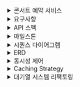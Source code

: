 <details>
<summary>콘서트 예약 서비스</summary>

# 콘서트 예약 서비스

- `콘서트 예약 서비스`를 구현해 봅니다.
- 대기열 시스템을 구축하고, 예약 서비스는 작업가능한 유저만 수행할 수 있도록 해야합니다.
- 사용자는 좌석예약 시에 미리 충전한 잔액을 이용합니다.
- 좌석 예약 요청시에, 결제가 이루어지지 않더라도 일정 시간동안 다른 유저가 해당 좌석에 접근할 수 없도록 합니다.

</details>

<details>
<summary>요구사항</summary>

## 요구사항

- 아래 5가지 API 를 구현합니다.
  - 유저 토큰 발급 API
  - 예약 가능 날짜 / 좌석 API
  - 좌석 예약 요청 API
  - 잔액 충전 / 조회 API
  - 결제 API
- 각 기능 및 제약사항에 대해 단위 테스트를 반드시 하나 이상 작성하도록 합니다.
- 다수의 인스턴스로 어플리케이션이 동작하더라도 기능에 문제가 없도록 작성하도록 합니다.
- 동시성 이슈를 고려하여 구현합니다.
- 대기열 개념을 고려해 구현합니다.
</details>

<details>
<summary>API 스펙</summary>

## API 스펙

**1️⃣ `주요` 유저 대기열 토큰 기능**

- 서비스를 이용할 토큰을 발급받는 API를 작성합니다.
- 토큰은 유저의 UUID 와 해당 유저의 대기열을 관리할 수 있는 정보 ( 대기 순서 or 잔여 시간 등 ) 를 포함합니다.
- 이후 대기열에 의해 **보호받는** 모든 API 는 위 토큰을 이용해 대기열 검증을 통과해야 이용 가능합니다.
- **내 대기번호를 조회하는 폴링용 API를 작성합니다.**

> 기본적으로 폴링으로 본인의 대기열을 확인한다고 가정하며, 다른 방안 또한 고려해보고 구현해 볼 수 있습니다.
>

**2️⃣ `기본` 예약 가능 날짜 / 좌석 API**

- 예약가능한 날짜와 해당 날짜의 좌석을 조회하는 API 를 각각 작성합니다.
- 예약 가능한 날짜 목록을 조회할 수 있습니다.
- 날짜 정보를 입력받아 예약가능한 좌석정보를 조회할 수 있습니다.

> 좌석 정보는 1 ~ 50 까지의 좌석번호로 관리됩니다.
>

**3️⃣ `주요` 좌석 예약 요청 API**

- 좌석 예약과 동시에 해당 좌석은 그 유저에게 약 5분간 임시 배정됩니다. ( 시간은 정책에 따라 자율적으로 정의합니다. )
- 날짜와 좌석 정보를 입력받아 좌석을 예약 처리하는 API 를 작성합니다.
- 만약 배정 시간 내에 결제가 완료되지 않는다면 좌석에 대한 임시 배정은 해제되어야 하며 임시배정 상태의 좌석에 대해 다른 사용자는 예약할 수 없어야 한다.

**4️⃣ `기본`**  **잔액 충전 / 조회 API**

- 결제에 사용될 금액을 API 를 통해 충전하는 API 를 작성합니다.
- 사용자 식별자 및 충전할 금액을 받아 잔액을 충전합니다.
- 사용자 식별자를 통해 해당 사용자의 잔액을 조회합니다.

**5️⃣ `주요` 결제 API**

- 결제 처리하고 결제 내역을 생성하는 API 를 작성합니다.
- 결제가 완료되면 해당 좌석의 소유권을 유저에게 배정하고 대기열 토큰을 만료시킵니다.

</details>

<details>
<summary>마일스톤</summary>

## 마일스톤
![alt text](assets/마일스톤.png)
</details>

<details>
<summary>시퀀스 다이어그램</summary>

## 시퀀스 다이어그램

### 1. 유저 대기열 토큰 API
![alt text](assets/콘서트예약_대기열.png)
### 2. 예약 가능 날짜 API
![alt text](assets/콘서트예약_좌석조회.png)
### 3. 좌석 예약 요청 API
![alt text](assets/콘서트예약_좌석예약.png)
### 4. 잔액 충전 / 조회 API
![alt text](assets/콘서트예약_잔액충전_조회.png)
### 5. 결제 API
![alt text](assets/콘서트예약_결제.png)

</details>

<details>
<summary>ERD</summary>

## ERD
![alt text](assets/erd.png)
</details>

<details>
<summary>동시성 제어</summary>

### 1. 비관적 락 (Pessimistic Locking) <hr>
비관적 락은 데이터를 수정하기 전에 먼저 락을 걸어 다른 트랜잭션이 해당 데이터를 수정하지 못하게 하는 방법입니다.

#### 적용 방법
SQL 레벨 : 데이터베이스의 SELECT ... FOR UPDATE 쿼리를 사용해 특정 행을 락.

JPA : JPA에서는 @Lock(LockModeType.PESSIMISTIC_WRITE), @Lock(LockModeType.PESSIMISTIC_READ)로 락을 걸 수 있습니다.

**비관적 읽기 락(Pessimistic Read Lock)** : 트랜잭션 동안 다른 트랜잭션이 엔티티를 읽을 수만 있고, 수정은 불가능하도록 잠급니다.</br>
읽기 작업에 대한 경쟁이 치열한 환경에서 데이터 일관성을 보장하고자 할 때 유용합니다.</br>

**사용 예시** : 예약 시스템에서 좌석을 조회하는 상황처럼, 특정 데이터가 읽히고 있는 동안 변경되지 않도록 하고자 할 때 유용합니다.

**비관적 쓰기 락(Pessimistic Write Lock)** : 엔티티를 읽거나 쓰는 동안 다른 트랜잭션의 모든 접근을 차단합니다.</br>
이 모드에서는 엔티티를 수정하려는 트랜잭션만이 접근할 수 있으며, 다른 트랜잭션은 대기합니다.</br>

**사용 예시** : 은행 계좌 잔액처럼 동시에 여러 트랜잭션이 접근할 때 충돌을 절대적으로 막아야 하는 경우 유용합니다.

+ 장점 : 강력한 동시성 제어로 데이터 일관성을 보장할 수 있습니다.


+ 단점 : 락을 획득할 때 다른 트랜잭션이 대기해야 하므로 성능이 저하될 수 있습니다.<br/>
  대량의 동시 트랜잭션이 있는 경우 데드락 발생 가능성이 있습니다.

#### 사용 예시
좌석 예약 시 특정 좌석을 선택하고 FOR UPDATE로 락을 걸어, 동시에 다른 사용자가 같은 좌석을 예약하지 못하도록 합니다.
</br></br>
### 2. 낙관적 락 (Optimistic Locking) <hr>
낙관적 락은 충돌이 자주 발생하지 않을 것이라 가정하고, 트랜잭션 완료 시 데이터가 수정되지 않았는지 확인하여 수정된 경우 롤백하는 방식입니다.

#### 적용 방법

버전 필드: 데이터베이스에 버전(예: version 필드)을 추가해 버전을 증가시키는 방식.
JPA: @Version 어노테이션을 통해 엔티티에 버전을 추가하여 낙관적 락을 사용할 수 있습니다.

+ 장점 : 비관적 락보다 성능이 우수하며, 동시성이 높지 않은 경우 유용합니다.


+ 단점 : 충돌이 발생하면 트랜잭션을 다시 시도해야 하므로, 충돌이 잦은 경우 오히려 성능이 저하될 수 있습니다.<br/>
  재시도 로직을 고려해야 합니다.

#### 사용 예시
유저 잔액 업데이트 시 version 필드를 사용해 잔액을 충전 또는 차감할 때 충돌을 감지합니다. 만약 버전이 변경되었으면 다시 읽어와서 트랜잭션을 재시도합니다.
</br></br>
### 3. 분산 메시지 큐 (Kafka, RabbitMQ 등) <hr>
분산 메시지 큐는 여러 서비스가 독립적으로 동작하도록 하면서 순서와 분리를 보장하는 방법입니다. Kafka를 이용하여 예약 요청을 순차적으로 처리하도록 큐잉하는 방법을 활용할 수 있습니다.

#### 적용 방법

예약, 충전과 같은 트랜잭션 요청을 Kafka 토픽에 Producer로 전송하고, Kafka Consumer가 이를 하나씩 처리하여 동시성 문제를 해결.

+ 장점 : 예약, 충전 요청을 순차적으로 처리하므로 동시성 충돌을 원천적으로 막을 수 있습니다.<br/>
  비동기적으로 메시지를 처리하여 대규모 요청을 효과적으로 처리할 수 있습니다.


+ 단점 : Kafka를 도입하면 시스템이 복잡해지고, 실시간성을 요구하는 서비스에서는 지연이 발생할 수 있습니다.

#### 사용 예시
좌석 예약 요청을 Kafka로 전달하고, Consumer에서 좌석 정보를 조회 후 예약을 처리하여 좌석 중복 예약을 방지.
</br></br>
### 4. 데이터베이스 트랜잭션 격리 수준 <hr>
데이터베이스의 트랜잭션 격리 수준을 설정하여 동시성 문제를 줄일 수 있습니다. 격리 수준을 높이면 트랜잭션 간 데이터 충돌 가능성을 낮출 수 있습니다.

#### 데이터베이스 트랜잭션 격리 수준
1. Read Uncommitted
  + 가장 낮은 격리 수준으로, 한 트랜잭션이 아직 커밋되지 않은 데이터를 다른 트랜잭션이 읽을 수 있습니다. 이를 **"더러운 읽기(Dirty Read)"**라고 하며, 변경이 롤백되면 다른 트랜잭션이 잘못된 데이터를 볼 위험이 있습니다.
  + 장점: 성능이 가장 높지만, 데이터 일관성이 낮습니다.
  + 사용 예시: 데이터의 완전한 일관성이 중요하지 않은 경우나 빠른 읽기 속도가 중요한 애플리케이션에서 사용됩니다.
2. Read Committed
  + 설명: 트랜잭션이 커밋된 데이터만 읽을 수 있도록 하는 격리 수준입니다. 더러운 읽기는 방지하지만, 다른 트랜잭션이 데이터를 수정하면 같은 트랜잭션 내에서도 데이터가 변경될 수 있습니다.
  + 장점: Read Uncommitted보다 일관성이 높고 일반적으로 많은 시스템에서 기본으로 사용됩니다.
  + 단점: 한 트랜잭션이 두 번 동일한 데이터를 조회했을 때, 값이 달라지는 "비반복 읽기(Non-repeatable Read)" 문제가 발생할 수 있습니다.
  + 사용 예시: 대부분의 일반적인 OLTP 시스템에 사용됩니다.
3. Repeatable Read
  + 설명: 트랜잭션 내에서 동일한 데이터를 여러 번 조회하더라도 결과가 동일하도록 보장하는 격리 수준입니다. 더러운 읽기와 비반복 읽기 문제를 모두 방지할 수 있습니다.
  + 단점: 팬텀 읽기(Phantom Read) 현상, 즉 다른 트랜잭션에서 레코드를 삽입하여 새 데이터가 나타날 수 있습니다.
  + 사용 예시: 트랜잭션이 길고 조회의 일관성이 중요한 상황에서 사용됩니다. 예를 들어, 한 사용자가 특정 범위의 좌석을 계속 조회할 때, 그 범위 내 데이터가 일관된 값을 유지해야 하는 경우입니다.
4. Serializable
  + 설명: 가장 높은 격리 수준으로, 트랜잭션이 직렬화된 것처럼 동작하도록 보장합니다. 트랜잭션 간의 완전한 독립성을 보장하여 더러운 읽기, 비반복 읽기, 팬텀 읽기 문제를 모두 해결합니다.
  + 단점: 성능이 가장 낮아지고, 트랜잭션 간 대기 시간이 길어질 수 있습니다.
  + 사용 예시: 좌석 예약과 같이 많은 동시성 요청이 발생하는 경우에도 일관성이 중요한 경우에 적합합니다.

+ 장점 : 동시성 문제가 있는 데이터의 일관성을 보장할 수 있습니다.


+ 단점 : 격리 수준이 높을수록 트랜잭션 대기 시간이 길어져 성능이 저하될 수 있습니다.

#### 사용 예시
좌석 예약과 잔액 사용은 Serializable 수준으로 격리하여 데이터를 동기화하는 방식을 사용할 수 있습니다.
</br></br>
### 5. 분산 락 (ZooKeeper, Redisson) <hr>
분산 락은 Redis 또는 ZooKeeper 같은 외부 분산 시스템을 사용하여 락을 관리하고 동시성 제어를 수행합니다.

#### 적용 방법
Redis의 SETNX 명령으로 분산 락을 구현하거나, Redisson 라이브러리를 사용하여 분산 환경에서 락을 걸 수 있습니다.

+ 장점 : 여러 서버 인스턴스에서 동일한 자원에 대한 락을 공유할 수 있어 분산 환경에서 유용합니다.


+ 단점 : Redis와 같은 외부 서비스 의존도가 높아지며, Redis 다운 시 동시성 문제가 발생할 수 있습니다.

#### 사용 예시
좌석 예약에서 특정 좌석에 대한 분산 락을 걸어 여러 서버 인스턴스가 동시에 접근하지 못하게 합니다. Redisson 라이브러리를 활용하면 쉽게 구현할 수 있습니다.

### 결론 <hr>

**좌석예약 : 비관적 락 사용**

1. 좌석 예약의 경우 충돌이 잦은 서비스라고 생각해서 비관적 락을 선택했습니다.
2. 비관적 락 사용 시 데드락이 발생할 수 있지만 좌석이 예약되면 데드락이 발생해도 문제가 발생하지는 않습니다.
3. 좌석은 한명이 예약하면 그 이후 재처리가 필요 없기 때문에 낙관적 락도 사용 가능합니다.

**잔액 충전/사용 : 낙관적 락 사용**

1. 잔액 충전/사용 같은 경우 충돌이 잦게 발생하는 서비스가 아니라서 낙관적 락을 선택했습니다.
2. 낙관적 락은 어플리케이션단에서 사용 시 최초 커밋만 인정되어 충전에 사용하였습니다.
3. 잔액 사용에서는 중복 신청에 대해서 별도로 처리를 해주고, 여러 창을 띄워놓고 동시에 신청할 경우에는 모두 처리되어야 하기 때문에 재처리 로직을 추가했습니다.

</details>

<details>
<summary>Caching Strategy</summary>

Caching Strategy를 선택할때 다음과 같은 요소를 고민해 봐야 합니다.
+ 데이터 변경 빈도 : 자주 변하지 않는 데이터를 캐시에 저장함으로써 데이터베이스 요청을 줄입니다.
+ 데이터 조회 빈도 : 자주 조회되는 데이터일수록 캐시에서 빠르게 제공하여 성능을 높일 수 있습니다.
+ 캐시의 용량 제한 : 캐시 메모리는 제한되어 있으므로 오래되었거나 덜 중요한 데이터를 자동으로 제거하는 방법이 필요합니다.

이러한 점을 고려 했을때, 콘서트 예약 서비스에서 Cache적용할 요소는 콘서트, 콘서트 스케줄 조회입니다.</br></br>
콘서트, 콘서트 스케줄 조회는 등록 후 변경이 자주 발생하지 않으며, 예약을 위해 지속적인 조회를 요청하므로 Cache를 사용했을 때, 성능을 개선할 수 있습니다.</br>

캐시의 용량이 제한되어 있어 삭제 전략으로는 Expiration보다는 Eviction이 더 적합하다고 판단합니다.</br></br>
특히, 해당 서비스는 관리자가 데이터를 직접 등록하거나 수정하는 경우가 많기 때문에, 등록·수정 시점에 Cache를 Eviction(삭제)하고 다시 등록하는 방식이 적절합니다.

</details>

<details>
<summary>대기열 시스템 리팩토링</summary>

### 변경 내용 <hr>
기존에 DB로 구현했던 대기열 시스템을 Redis로 전환

#### 대기열 토큰 설계
+ waitQueue(대기열 큐) : Redis SortedSet 자료구조의 score값을 활용해서 순번을 정합니다. 처음 진입하는 유저는 대기열 큐에 저장되고, 이미 대기중인 유저는 기존 순번을 유지합니다.
</br></br>
+ 토큰 발급 : Redis String을 이용해 데이터를 등록하고 Expired로 만료 기간을 설정합니.</br></br>
+ 토큰 제거 : 결제 완료 시, 해당 토큰을 제거합니다.

#### 토큰 관리를 위해 고려한 데이터 타입 3가지
+ String 타입: 제일 간단한 타입으로, 키-값 쌍을 저장합니다. 토큰 관리에서는 토큰 값을 키로 사용하고 관련 데이터를 값으로 저장할 수 있습니다. 만료 시간을 설정하여 토큰의 수명을 제한하는 것이 가능합니다.</br></br>
+ Hash 타입: 여러 필드와 값을 한 키에 저장할 수 있어서 복잡한 객체를 표현하는 데 유용합니다. 토큰 관리에서는 토큰을 키로 사용하고, 토큰에 연결된 개별 사용자 정보를 필드-값 쌍으로 저장할 수 있습니다. 특정 필드만 조회하거나 수정하는 것도 가능하므로 효율적인 읽기/쓰기가 가능해집니다.</br></br>
+ Set 타입: 중복을 허용하지 않는 값을 저장하는 데 사용됩니다. 토큰 관리에 set을 사용하면, 한 사용자가 여러 토큰을 가지지 않도록 제한하는 경우 사용할 수 있습니다. 또한, 특정 토큰을 수신하는 모든 사용자를 추적하려는 경우에도 사용할 수 있습니다.</br></br>

현재 서비스에서는 토큰 관리를 위해서만 사용하고 있고, 사용자별로 토큰의 만료시간을 설정하기 위해 String 타입을 사용하였습니다.

</details>